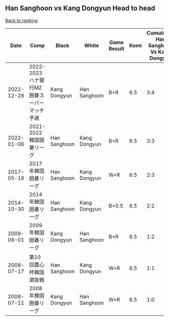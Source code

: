## Han Sanghoon vs Kang Dongyun Head to head

[Back to ranking](../../index.md)




| **Date** | **Comp** | **Black** | **White** | **Game Result** | **Komi** | **Cumulative Han Sanghoon Vs Kang Dongyun** | **Han Sanghoon Streak** | **Kang Dongyun Streak** | 
| --- | --- | --- | --- | --- | --- | --- | --- | --- |
| 2022-12-28 | 2022-2023ハナ銀行MZ囲碁スーパーマッチ予選 | Kang Dongyun | Han Sanghoon | B+R | 6.5 | 3:4 | 0 | 1 | 
| 2022-01-06 | 2021-2022韓国囲碁リーグ | Han Sanghoon | Kang Dongyun | B+R | 6.5 | 3:3 | 1 | 0 | 
| 2017-05-18 | 2017年韓国囲碁リーグ | Han Sanghoon | Kang Dongyun | W+R | 6.5 | 2:3 | 0 | 1 | 
| 2014-10-30 | 2014年韓国囲碁リーグ | Han Sanghoon | Kang Dongyun | B+0.5 | 6.5 | 2:2 | 1 | 0 | 
| 2009-08-01 | 2009年韓国囲碁リーグ | Kang Dongyun | Han Sanghoon | B+R | 6.5 | 1:2 | 0 | 2 | 
| 2008-07-17 | 第10回農心杯韓国選抜戦 | Han Sanghoon | Kang Dongyun | W+R | 6.5 | 1:1 | 0 | 1 | 
| 2008-07-11 | 2008年韓国囲碁リーグ | Kang Dongyun | Han Sanghoon | W+R | 6.5 | 1:0 | 1 | 0 |




